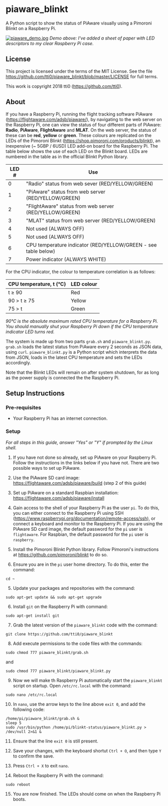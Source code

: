 # piaware_blinkt
A Python script to show the status of PiAware visually using a Pimoroni Blinkt on a Raspberry Pi.

[![piaware_demo.jpg](https://s31.postimg.cc/7s59cbl9n/piaware_demo.jpg)](https://postimg.cc/image/rmrayg0h3/)
*Demo above: I've added a sheet of paper with LED descriptors to my clear Raspberry Pi case.*

## License
This project is licensed under the terms of the MIT License. See the file https://github.com/tti0/piaware_blinkt/blob/master/LICENSE for full terms.

This work is copyright 2018 tti0 (https://github.com/tti0).

## About
If you have a Raspberry Pi, running the flight tracking software PiAware (https://flightaware.com/adsb/piaware/), by navigating to the web server on the Raspberry Pi, one can view the status of four different parts of PiAware: **Radio**, **PiAware**, **FlightAware** and **MLAT**. On the web server, the status of these can be **red**, **yellow** or **green**. These colours are replicated on the LEDs of the Pimoroni Blinkt (https://shop.pimoroni.com/products/blinkt), an inexpensive (~ 5GBP / 6USD) LED add-on board for the Raspberry Pi. The table below shows the use of each LED on the Blinkt board. LEDs are numbered in the table as in the official Blinkt Python library.

| LED # | Use                                                            |
|-------|----------------------------------------------------------------|
| 0     | "Radio" status from web sever (RED/YELLOW/GREEN)               |
| 1     | "PiAware" status from web server (RED/YELLOW/GREEN)            |
| 2     | "FlightAware" status from web server (RED/YELLOW/GREEN)        |
| 3     | "MLAT" status from web server (RED/YELLOW/GREEN)               |
| 4     | Not used (ALWAYS OFF)                                          |
| 5     | Not used (ALWAYS OFF)                                          |
| 6     | CPU temperature indicator (RED/YELLOW/GREEN - see table below) |
| 7     | Power indicator (ALWAYS WHITE)                                 |

For the CPU indicator, the colour to temperature correlation is as follows:

| CPU temperature, t (°C)              | LED colour |
|--------------------------------------|------------|
| t ≥ 90                               | Red        |
| 90 > t ≥ 75                          | Yellow     |
| 75 > t                               | Green      |

*90°C is the absolute maximum rated CPU temperature for a Raspberry Pi. You should manually shut your Raspberry Pi down if the CPU temperature indicator LED turns red.*

The system is made up from two parts `grab.sh` and `piaware_blinkt.py`. `grab.sh` loads the latest status from PiAware every 2 seconds as JSON data, using `curl`. `piaware_blinkt.py` is a Python script which interprets the data from JSON, loads in the latest CPU temperature and sets the LEDs accordingly.

Note that the Blinkt LEDs will remain on after system shutdown, for as long as the power supply is connected the the Raspberry Pi.

## Setup Instructions

### Pre-requisites
- Your Raspberry Pi has an internet connection.

### Setup
*For all steps in this guide, answer "Yes" or "Y" if prompted by the Linux shell.*

1. If you have not done so already, set up PiAware on your Raspberry Pi. Follow the instructions in the links below if you have not. There are two possible ways to set up PiAware.
  1. Use the PiAware SD card image: https://flightaware.com/adsb/piaware/build (step 2 of this guide)
  2. Set up PiAware on a standard Raspbian installation: https://flightaware.com/adsb/piaware/install

2. Gain access to the shell of your Raspberry Pi as the user `pi`. To do this, you can either connect to the Raspberry Pi using SSH (https://www.raspberrypi.org/documentation/remote-access/ssh), or connect a keyboard and monitor to the Raspberry Pi. If you are using the PiAware SD card image, the default password for the `pi` user is `flightaware`. For Raspbian, the default password for the `pi` user is `raspberry`.

3. Install the Pimoroni Blinkt Python library. Follow Pimoroni's instructions at https://github.com/pimoroni/blinkt to do so.

4. Ensure you are in the `pi` user home directory. To do this, enter the command:
```
cd ~
```

5. Update your packages and repositories with the command:
```
sudo apt-get update && sudo apt-get upgrade
```

6. Install `git` on the Raspberry Pi with command:
```
sudo apt-get install git
```

7. Grab the latest version of the `piaware_blinkt` code with the command:
```
git clone https://github.com/tti0/piaware_blinkt
```

8. Add execute permissions to the code files with the commands:
```
sudo chmod 777 piaware_blinkt/grab.sh
```
and
```
sudo chmod 777 piaware_blinkt/piaware_blinkt.py
```

9. Now we will make th Raspberry Pi automatically start the `piaware_blinkt` script on startup. Open `/etc/rc.local` with the command:
```
sudo nano /etc/rc.local
```

10. In `nano`, use the arrow keys to the line above `exit 0`, and add the following code:
```
/home/pi/piaware_blinkt/grab.sh &
sleep 5
sudo /usr/bin/python /home/pi/blinkt-status/piaware_blinkt.py > /dev/null 2>&1 &
```

11. Ensure that the line `exit 0` is still present.

12. Save your changes, with the keyboard shortut `Ctrl + O`, and then type `Y` to confirm the save.

13. Press `Ctrl + X` to exit `nano`.

14. Reboot the Raspberry Pi with the command:
```
sudo reboot
```

15. You are now finished. The LEDs should come on when the Raspberry Pi boots.

